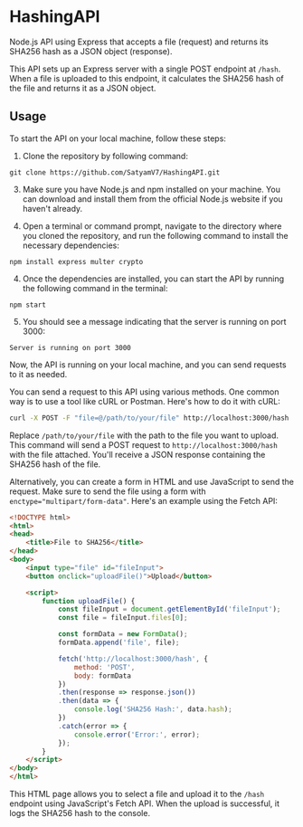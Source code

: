 # HashingAPI
Node.js API using Express that accepts a file (request) and returns its SHA256 hash as a JSON object (response).

This API sets up an Express server with a single POST endpoint at `/hash`. When a file is uploaded to this endpoint, it calculates the SHA256 hash of the file and returns it as a JSON object.

## Usage
To start the API on your local machine, follow these steps:

1. Clone the repository by following command:
```
git clone https://github.com/SatyamV7/HashingAPI.git
```

3. Make sure you have Node.js and npm installed on your machine. You can download and install them from the official Node.js website if you haven't already.

4. Open a terminal or command prompt, navigate to the directory where you cloned the repository, and run the following command to install the necessary dependencies:

```
npm install express multer crypto
```

4. Once the dependencies are installed, you can start the API by running the following command in the terminal:

```
npm start
```

5. You should see a message indicating that the server is running on port 3000:

```
Server is running on port 3000
```

Now, the API is running on your local machine, and you can send requests to it as needed.

You can send a request to this API using various methods. One common way is to use a tool like cURL or Postman. Here's how to do it with cURL:

```bash
curl -X POST -F "file=@/path/to/your/file" http://localhost:3000/hash
```

Replace `/path/to/your/file` with the path to the file you want to upload. This command will send a POST request to `http://localhost:3000/hash` with the file attached. You'll receive a JSON response containing the SHA256 hash of the file.

Alternatively, you can create a form in HTML and use JavaScript to send the request. Make sure to send the file using a form with `enctype="multipart/form-data"`. Here's an example using the Fetch API:

```html
<!DOCTYPE html>
<html>
<head>
    <title>File to SHA256</title>
</head>
<body>
    <input type="file" id="fileInput">
    <button onclick="uploadFile()">Upload</button>

    <script>
        function uploadFile() {
            const fileInput = document.getElementById('fileInput');
            const file = fileInput.files[0];

            const formData = new FormData();
            formData.append('file', file);

            fetch('http://localhost:3000/hash', {
                method: 'POST',
                body: formData
            })
            .then(response => response.json())
            .then(data => {
                console.log('SHA256 Hash:', data.hash);
            })
            .catch(error => {
                console.error('Error:', error);
            });
        }
    </script>
</body>
</html>
```

This HTML page allows you to select a file and upload it to the `/hash` endpoint using JavaScript's Fetch API. When the upload is successful, it logs the SHA256 hash to the console.
